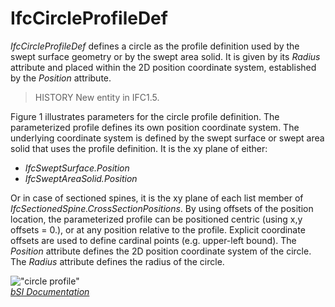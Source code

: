 IfcCircleProfileDef
===================
_IfcCircleProfileDef_ defines a circle as the profile definition used by the
swept surface geometry or by the swept area solid. It is given by its _Radius_
attribute and placed within the 2D position coordinate system, established by
the _Position_ attribute.  
  
> HISTORY  New entity in IFC1.5.  
  
Figure 1 illustrates parameters for the circle profile definition. The
parameterized profile defines its own position coordinate system. The
underlying coordinate system is defined by the swept surface or swept area
solid that uses the profile definition. It is the xy plane of either:  
  
* _IfcSweptSurface.Position_  
* _IfcSweptAreaSolid.Position_  
  
Or in case of sectioned spines, it is the xy plane of each list member of
_IfcSectionedSpine.CrossSectionPositions_. By using offsets of the position
location, the parameterized profile can be positioned centric (using x,y
offsets = 0.), or at any position relative to the profile. Explicit coordinate
offsets are used to define cardinal points (e.g. upper-left bound). The
_Position_ attribute defines the 2D position coordinate system of the circle.  
The _Radius_ attribute defines the radius of the circle.  
  
!["circle profile"](../figures/ifccircleprofiledef-layout1.gif "Figure 1 --
Circle profile")  
[ _bSI
Documentation_](https://standards.buildingsmart.org/IFC/DEV/IFC4_2/FINAL/HTML/schema/ifcprofileresource/lexical/ifccircleprofiledef.htm)


